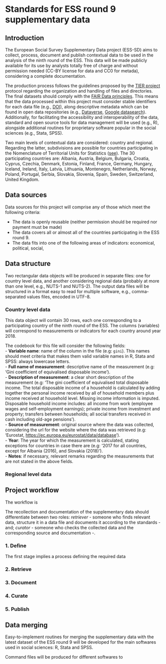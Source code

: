 Standards for ESS round 9 supplementary data
================

## Introduction

The European Social Survey Supplementary Data project (ESS-SD) aims to
collect, process, document and publish contextual data to be used in the
analysis of the ninth round of the ESS. This data will be made publicly
available for its use by analysts totally free of charge and without
permission needed (CC-BY license for data and CC0 for metada),
considering a complete documentation.

The production process follows the guidelines proposed by the [TIER
project](https://www.projecttier.org/) protocol regarding the
organization and handling of files and directories. The final datasets
should comply with the [FAIR Data
principles](https://www.go-fair.org/fair-principles/). This means that
the data processed within this project must consider stable identifiers
for each data file (e.g., [DOI](https://www.doi.org/)), along
descriptive metadata which can be found in open data repositories (e.g.,
[Dataverse](https://dataverse.org/), [Google
datasearch](https://datasetsearch.research.google.com/)). Additionally,
for facilitating the accessibility and interoperability of the data,
standard and open source tools for data management will be used (e.g.,
R), alongside additional routines for proprietary software popular in
the social sciences (e.g., Stata, SPSS).

Two main levels of contextual data are considered: country and regional.
Regarding the latter, subdivisions are possible for countries
participating in the Nomenclature of Territorial Units for Statistics
([see](https://ec.europa.eu/eurostat/web/nuts/background)). The 30
participating countries are: Albania, Austria, Belgium, Bulgaria,
Croatia, Cyprus, Czechia, Denmark, Estonia, Finland, France, Germany,
Hungary, Iceland, Ireland, Italy, Latvia, Lithuania, Montenegro,
Netherlands, Norway, Poland, Portugal, Serbia, Slovakia, Slovenia,
Spain, Sweden, Switzerland, United Kingdom.

## Data sources

Data sources for this project will comprise any of those which meet the
following criteria:

  - The data is openly reusable (neither permission should be required
    nor payment must be made)
  - The data covers all or almost all of the countries participating in
    the ESS round 9.
  - The data fits into one of the following areas of indicators:
    economical, political, social,

## Data structure

Two rectangular data objects will be produced in separate files: one for
country level data, and another considering regional data (probably at
more than one level, e.g., NUTS-1 and NUTS-2). The output data files
will be structured in a format easy to read for multiple software, e.g.,
comma-separated values files, encoded in UTF-8.

### Country level data

This data object will contain 30 rows, each one corresponding to a
participating country of the ninth round of the ESS. The columns
(variables) will correspond to measurements or indicators for each
country around year 2018.

The codebook for this file will consider the following fields:  
\- **Variable name**: name of the column in the file (e.g: `gini`). This
names should meet criteria that makes them valid variable names in R,
Stata and SPSS: always lowercase letters.  
\- **Full name of measurement**: descriptive name of the measurement
(e.g: ‘Gini coefficient of equivalised disposable income’).  
\- **Description of measurement**: a clear short description of the
measurement (e.g: ‘The gini coefficient of equivalised total disposable
income. The total disposable income of a household is calculated by
adding together the personal income received by all of household members
plus income received at household level. Missing income information is
imputed. Disposable household income includes: all income from work
(employee wages and self-employment earnings); private income from
investment and property; transfers between households; all social
transfers received in cash including old-age pensions’).  
\- **Source of measurement**: original source where the data was
collected, considering the url for the website where the data was
retrieved (e.g: ‘Eurostat,
<https://ec.europa.eu/eurostat/data/database>’).  
\- **Year**: The year for which the measurement is calculated, stating
exceptions for countries in case there are (e.g: ‘2017 for all
countries, except for Albania (2016), and Slovakia (2018)’).  
\- **Notes**: if necessary, relevant remarks regarding the measurements
that are not stated in the above fields.

### Regional level data

## Project workflow

The workflow is

The recollection and documentation of the supplementary data should
differentiate between two roles: *retriever* - someone who finds
relevant data, structure it in a data file and documents it according to
the standards - and; *curator* - someone who checks the collected data
and the corresponding source and documentation -.

### 1\. Define

The first stage implies a process defining the required data

### 2\. Retrieve

### 3\. Document

### 4\. Curate

### 5\. Publish

## Data merging

Easy-to-implement routines for merging the supplementary data with the
latest dataset of the ESS round 9 will be developed for the main
softwares used in social sciences: R, Stata and SPSS.

Command files will be produced for different softwares to
